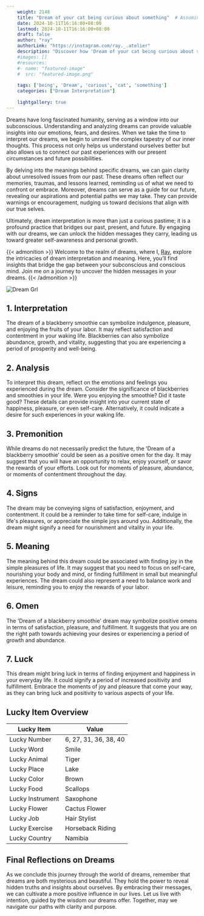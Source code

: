 ```yaml
---
    weight: 2148
    title: "Dream of your cat being curious about something"  # Assuming 'title' column exists
    date: 2024-10-11T16:16:00+08:00
    lastmod: 2024-10-11T16:16:00+08:00
    draft: false
    author: "ray"
    authorLink: "https://instagram.com/ray._.atelier"
    description: "Discover how 'Dream of your cat being curious about something' can interpret your future and uncover its significant meanings in your life."
    #images: []
    #resources:
    #- name: "featured-image"
    #  src: "featured-image.png"
    
    tags: ['being', 'Dream', 'curious', 'cat', 'something']
    categories: ["Dream Interpretation"]
    
    lightgallery: true
---
```

    
Dreams have long fascinated humanity, serving as a window into our subconscious. Understanding and analyzing dreams can provide valuable insights into our emotions, fears, and desires. When we take the time to interpret our dreams, we begin to unravel the complex tapestry of our inner thoughts. This process not only helps us understand ourselves better but also allows us to connect our past experiences with our present circumstances and future possibilities.

By delving into the meanings behind specific dreams, we can gain clarity about unresolved issues from our past. These dreams often reflect our memories, traumas, and lessons learned, reminding us of what we need to confront or embrace. Moreover, dreams can serve as a guide for our future, revealing our aspirations and potential paths we may take. They can provide warnings or encouragement, nudging us toward decisions that align with our true selves.

Ultimately, dream interpretation is more than just a curious pastime; it is a profound practice that bridges our past, present, and future. By engaging with our dreams, we can unlock the hidden messages they carry, leading us toward greater self-awareness and personal growth.

{{< admonition >}}
Welcome to the realm of dreams, where I, [Ray](https://instagram.com/ray._.atelier), explore the intricacies of dream interpretation and meaning. Here, you’ll find insights that bridge the gap between your subconscious and conscious mind. Join me on a journey to uncover the hidden messages in your dreams.
{{< /admonition >}}

![Dream Grl](https://cdn.pixabay.com/photo/2017/11/02/03/35/gothic-2910057_1280.jpg "Dream Grl")

## 1. Interpretation
 The dream of a blackberry smoothie can symbolize indulgence, pleasure, and enjoying the fruits of your labor. It may reflect satisfaction and contentment in your waking life. Blackberries can also symbolize abundance, growth, and vitality, suggesting that you are experiencing a period of prosperity and well-being.

## 2. Analysis
 To interpret this dream, reflect on the emotions and feelings you experienced during the dream. Consider the significance of blackberries and smoothies in your life. Were you enjoying the smoothie? Did it taste good? These details can provide insight into your current state of happiness, pleasure, or even self-care. Alternatively, it could indicate a desire for such experiences in your waking life.

## 3. Premonition
 While dreams do not necessarily predict the future, the 'Dream of a blackberry smoothie' could be seen as a positive omen for the day. It may suggest that you will have an opportunity to relax, enjoy yourself, or savor the rewards of your efforts. Look out for moments of pleasure, abundance, or moments of contentment throughout the day.

## 4. Signs
 The dream may be conveying signs of satisfaction, enjoyment, and contentment. It could be a reminder to take time for self-care, indulge in life's pleasures, or appreciate the simple joys around you. Additionally, the dream might signify a need for nourishment and vitality in your life.

## 5. Meaning
 The meaning behind this dream could be associated with finding joy in the simple pleasures of life. It may suggest that you need to focus on self-care, nourishing your body and mind, or finding fulfillment in small but meaningful experiences. The dream could also represent a need to balance work and leisure, reminding you to enjoy the rewards of your labor.

## 6. Omen
 The 'Dream of a blackberry smoothie' dream may symbolize positive omens in terms of satisfaction, pleasure, and fulfillment. It suggests that you are on the right path towards achieving your desires or experiencing a period of growth and abundance.

## 7. Luck
 This dream might bring luck in terms of finding enjoyment and happiness in your everyday life. It could signify a period of increased positivity and fulfillment. Embrace the moments of joy and pleasure that come your way, as they can bring luck and positivity to various aspects of your life.

## Lucky Item Overview
| Lucky Item          | Value              |
|---------------|--------------------|
| Lucky Number        | 6, 27, 31, 36, 38, 40  |
| Lucky Word          | Smile |
| Lucky Animal        | Tiger |
| Lucky Place         | Lake     |
| Lucky Color         | Brown     |
| Lucky Food          | Scallops      |
| Lucky Instrument    | Saxophone |
| Lucky Flower        | Cactus Flower    |
| Lucky Job           | Hair Stylist       |
| Lucky Exercise      | Horseback Riding  |
| Lucky Country       | Namibia    |


##  Final Reflections on Dreams

As we conclude this journey through the world of dreams, remember that dreams are both mysterious and beautiful. They hold the power to reveal hidden truths and insights about ourselves. By embracing their messages, we can cultivate a more positive influence in our lives. Let us live with intention, guided by the wisdom our dreams offer. Together, may we navigate our paths with clarity and purpose.
